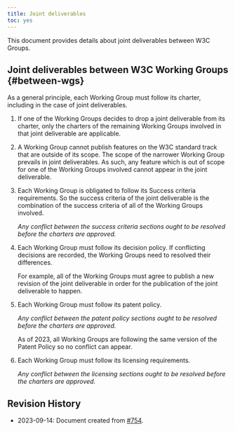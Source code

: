 ```yaml
---
title: Joint deliverables
toc: yes
---
```


This document provides details about joint deliverables between W3C Groups.

## Joint deliverables between W3C Working Groups {#between-wgs}

As a general principle, each Working Group must follow its charter, including in the case of joint deliverables.

1. If one of the Working Groups decides to drop a joint deliverable
 from its charter, only the charters of the remaining Working Groups
 involved in that joint deliverable are applicable.
2. A Working Group cannot publish features on the W3C standard track that are outside of its scope. The scope of the narrower Working Group prevails in joint deliverables. As such, any feature which is out of scope for one of the Working Groups involved cannot appear in the joint deliverable.
3. Each Working Group is obligated to follow its Success criteria requirements. So the success criteria of the joint deliverable is the combination of the success criteria of all of the Working Groups involved.
   
   *Any conflict between the success criteria sections ought to be resolved before the charters are approved.*
4. Each Working Group must follow its decision policy. If conflicting decisions are recorded, the Working Groups need to resolved their differences.
   
   For example, all of the Working Groups must agree to publish a new revision of the joint deliverable in order for the publication of the joint deliverable to happen.
5. Each Working Group must follow its patent policy.
   
   *Any conflict between the patent policy sections ought to be resolved before the charters are approved.*
   
   As of 2023, all Working Groups are following the same version of the Patent Policy so no conflict can appear.
6. Each Working Group must follow its licensing requirements.
   
   *Any conflict between the licensing sections ought to be resolved before the charters are approved.*

## Revision History

- 2023-09-14: Document created from [#754](https://github.com/w3c/process/issues/754#issuecomment-1719014704).
